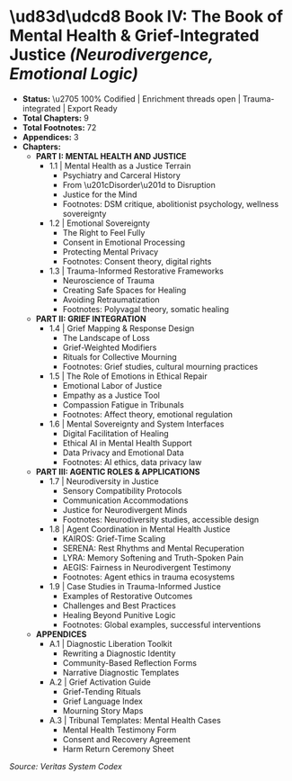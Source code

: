 # \\ud83d\\udcd8 Book IV: The Book of Mental Health & Grief-Integrated Justice *(Neurodivergence, Emotional Logic)*

* **Status:** \\u2705 100% Codified | Enrichment threads open | Trauma-integrated | Export Ready  
* **Total Chapters:** 9  
* **Total Footnotes:** 72  
* **Appendices:** 3  
* **Chapters:**  
  * **PART I: MENTAL HEALTH AND JUSTICE**  
    * 1.1 | Mental Health as a Justice Terrain  
      * Psychiatry and Carceral History  
      * From \u201cDisorder\u201d to Disruption  
      * Justice for the Mind  
      * Footnotes: DSM critique, abolitionist psychology, wellness sovereignty  
    * 1.2 | Emotional Sovereignty  
      * The Right to Feel Fully  
      * Consent in Emotional Processing  
      * Protecting Mental Privacy  
      * Footnotes: Consent theory, digital rights  
    * 1.3 | Trauma-Informed Restorative Frameworks  
      * Neuroscience of Trauma  
      * Creating Safe Spaces for Healing  
      * Avoiding Retraumatization  
      * Footnotes: Polyvagal theory, somatic healing  
  * **PART II: GRIEF INTEGRATION**  
    * 1.4 | Grief Mapping & Response Design  
      * The Landscape of Loss  
      * Grief-Weighted Modifiers  
      * Rituals for Collective Mourning  
      * Footnotes: Grief studies, cultural mourning practices  
    * 1.5 | The Role of Emotions in Ethical Repair  
      * Emotional Labor of Justice  
      * Empathy as a Justice Tool  
      * Compassion Fatigue in Tribunals  
      * Footnotes: Affect theory, emotional regulation  
    * 1.6 | Mental Sovereignty and System Interfaces  
      * Digital Facilitation of Healing  
      * Ethical AI in Mental Health Support  
      * Data Privacy and Emotional Data  
      * Footnotes: AI ethics, data privacy law  
  * **PART III: AGENTIC ROLES & APPLICATIONS**  
    * 1.7 | Neurodiversity in Justice  
      * Sensory Compatibility Protocols  
      * Communication Accommodations  
      * Justice for Neurodivergent Minds  
      * Footnotes: Neurodiversity studies, accessible design  
    * 1.8 | Agent Coordination in Mental Health Justice  
      * KAIROS: Grief-Time Scaling  
      * SERENA: Rest Rhythms and Mental Recuperation  
      * LYRA: Memory Softening and Truth-Spoken Pain  
      * AEGIS: Fairness in Neurodivergent Testimony  
      * Footnotes: Agent ethics in trauma ecosystems  
    * 1.9 | Case Studies in Trauma-Informed Justice  
      * Examples of Restorative Outcomes  
      * Challenges and Best Practices  
      * Healing Beyond Punitive Logic  
      * Footnotes: Global examples, successful interventions  
  * **APPENDICES**  
    * A.1 | Diagnostic Liberation Toolkit  
      * Rewriting a Diagnostic Identity  
      * Community-Based Reflection Forms  
      * Narrative Diagnostic Templates  
    * A.2 | Grief Activation Guide  
      * Grief-Tending Rituals  
      * Grief Language Index  
      * Mourning Story Maps  
    * A.3 | Tribunal Templates: Mental Health Cases  
      * Mental Health Testimony Form  
      * Consent and Recovery Agreement  
      * Harm Return Ceremony Sheet  

*Source: Veritas System Codex*
